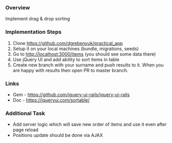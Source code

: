 ### Overview
Implement drag & drop sorting

### Implementation Steps
1. Clone <https://github.com/dgrebenyuk/practical_app>
2. Setup it on your local machines (bundle, migrations, seeds)
3. Go to <http://localhost:3000/items> (you should see some data there)
4. Use jQuery UI and add ability to sort items in table
5. Create new branch with your surname and push results to it. When you are happy with results then open PR to master branch.

### Links
- Gem - <https://github.com/jquery-ui-rails/jquery-ui-rails>
- Doc - <https://jqueryui.com/sortable/>

### Additional Task
- Add server logic which will save new order of items and use it even after page reload
- Positions update should be done via AJAX
